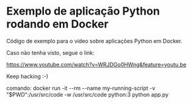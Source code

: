 # Exemplo de aplicação Python rodando em Docker

Código de exemplo para o vídeo sobre aplicações Python em Docker.

Caso não tenha visto, segue o link:

https://www.youtube.com/watch?v=WRJDGo0HWng&feature=youtu.be

Keep hacking :-)

comando:
docker run -it --rm --name my-running-script -v "$PWD":/usr/src/code -w /usr/src/code python:3 python app.py
